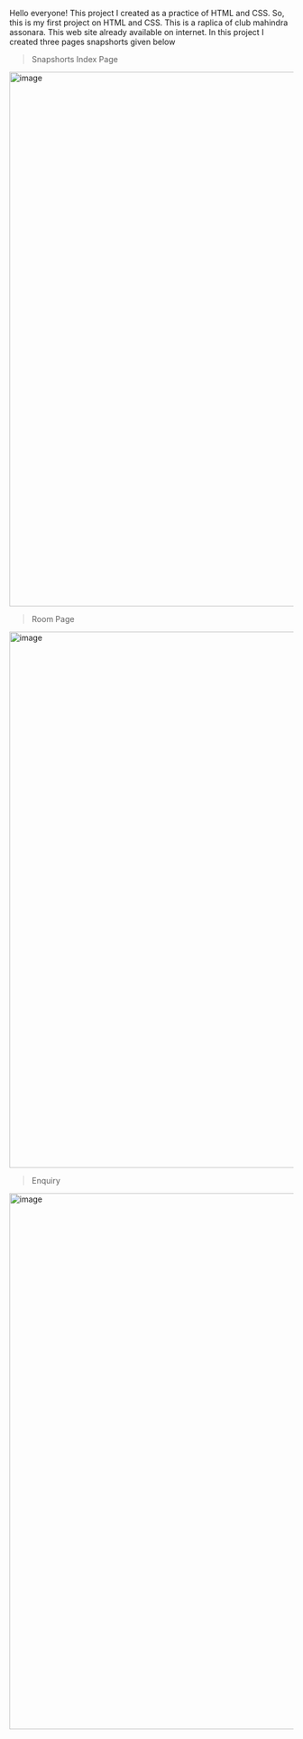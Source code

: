 Hello everyone!
This project I created as a practice of HTML and CSS.
So, this is my first project on HTML and CSS.
This is a raplica of club mahindra assonara. This web site already available on internet.
In this project I created three pages snapshorts given below

>Snapshorts
>Index Page
<img width="947" alt="image" src="https://user-images.githubusercontent.com/95541977/192012789-992681d7-9e4e-48f1-ae18-741dd9fe1e52.png">

>Room Page
<img width="950" alt="image" src="https://user-images.githubusercontent.com/95541977/192014616-53ca3cb6-9e0c-4b11-9696-e44506e13544.png">

>Enquiry
<img width="950" alt="image" src="https://user-images.githubusercontent.com/95541977/192014835-44a667da-dd2a-4ac7-8e6d-d4f15ebb0844.png">

